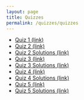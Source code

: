 ```yaml
---
layout: page
title: Quizzes
permalink: /quizzes/quizzes
---
```


* <a target="_parent" href="quiz1.pdf">Quiz 1 (link)</a>
* <a target="_parent" href="quiz2.pdf">Quiz 2 (link)</a>
* <a target="_parent" href="quiz2-soln.pdf">Quiz 2 Solutions (link)</a>
* <a target="_parent" href="quiz3.pdf">Quiz 3 (link)</a>
* <a target="_parent" href="quiz3-soln.pdf">Quiz 3 Solutions (link)</a>
* <a target="_parent" href="quiz4.pdf">Quiz 4 (link)</a>
* <a target="_parent" href="quiz4-soln.pdf">Quiz 4 Solutions (link)</a>
* <a target="_parent" href="quiz5.pdf">Quiz 5 (link)</a>
* <a target="_parent" href="quiz5-soln.pdf">Quiz 5 Solutions (link)</a>



